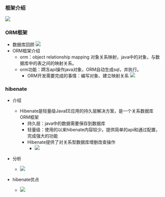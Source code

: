 ### 框架介绍
![](https://i.imgur.com/Dsznr7P.png)

### ORM框架
- 数据库回顾
	![](https://i.imgur.com/kKIaOgn.png)
- ORM框架介绍
	- orm：object relationship mapping 对象关系映射，java中的对象，与数据库中的表之间的映射关系。
	- orm功能：蹄冻api操作java对象，ORM自动生成sql，并执行。
		- ORM开发需要完成的事情：编写对象、建立映射关系
		![](https://i.imgur.com/lpTOZvF.png)

### hibenate
- 介绍
	- Hibenate是轻量级JavaEE应用的持久层解决方案，是一个关系数据库ORM框架
		- 持久层：java中的数据需要保存到数据库
		- 轻量级：使用的以来hibenate内容较少。提供简单的api和通过配置，完成强大的功能
		- Hibenate提供了对关系型数据库增删改查操作
			- ![](https://i.imgur.com/oNbjMm9.png)

- 分析
	- ![](https://i.imgur.com/0iHNzcX.png)

- hibenate优点
	- ![](https://i.imgur.com/cRQVFxe.png)
	